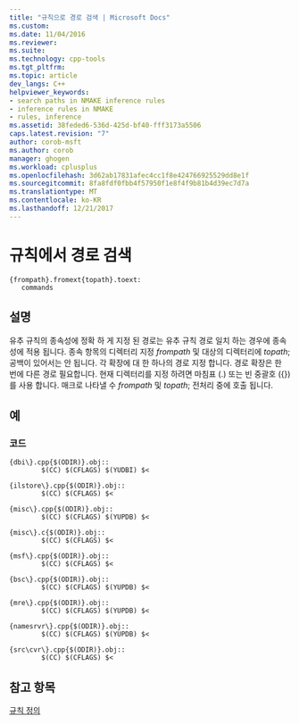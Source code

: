 ```yaml
---
title: "규칙으로 경로 검색 | Microsoft Docs"
ms.custom: 
ms.date: 11/04/2016
ms.reviewer: 
ms.suite: 
ms.technology: cpp-tools
ms.tgt_pltfrm: 
ms.topic: article
dev_langs: C++
helpviewer_keywords:
- search paths in NMAKE inference rules
- inference rules in NMAKE
- rules, inference
ms.assetid: 38feded6-536d-425d-bf40-fff3173a5506
caps.latest.revision: "7"
author: corob-msft
ms.author: corob
manager: ghogen
ms.workload: cplusplus
ms.openlocfilehash: 3d62ab17831afec4cc1f8e424766925529dd8e1f
ms.sourcegitcommit: 8fa8fdf0fbb4f57950f1e8f4f9b81b4d39ec7d7a
ms.translationtype: MT
ms.contentlocale: ko-KR
ms.lasthandoff: 12/21/2017
---
```

# <a name="search-paths-in-rules"></a>규칙에서 경로 검색
```  
{frompath}.fromext{topath}.toext:  
   commands  
```  
  
## <a name="remarks"></a>설명  
 유추 규칙의 종속성에 정확 하 게 지정 된 경로는 유추 규칙 경로 일치 하는 경우에 종속성에 적용 됩니다. 종속 항목의 디렉터리 지정 *frompath* 및 대상의 디렉터리에 *topath*; 공백이 있어서는 안 됩니다. 각 확장에 대 한 하나의 경로 지정 합니다. 경로 확장은 한 번에 다른 경로 필요합니다. 현재 디렉터리를 지정 하려면 마침표 (.) 또는 빈 중괄호 ({})를 사용 합니다. 매크로 나타낼 수 *frompath* 및 *topath*; 전처리 중에 호출 됩니다.  
  
## <a name="example"></a>예  
  
### <a name="code"></a>코드  
  
```  
{dbi\}.cpp{$(ODIR)}.obj::  
        $(CC) $(CFLAGS) $(YUDBI) $<  
  
{ilstore\}.cpp{$(ODIR)}.obj::  
        $(CC) $(CFLAGS) $<  
  
{misc\}.cpp{$(ODIR)}.obj::  
        $(CC) $(CFLAGS) $(YUPDB) $<  
  
{misc\}.c{$(ODIR)}.obj::  
        $(CC) $(CFLAGS) $<  
  
{msf\}.cpp{$(ODIR)}.obj::  
        $(CC) $(CFLAGS) $<  
  
{bsc\}.cpp{$(ODIR)}.obj::  
        $(CC) $(CFLAGS) $(YUPDB) $<  
  
{mre\}.cpp{$(ODIR)}.obj::  
        $(CC) $(CFLAGS) $(YUPDB) $<  
  
{namesrvr\}.cpp{$(ODIR)}.obj::  
        $(CC) $(CFLAGS) $(YUPDB) $<  
  
{src\cvr\}.cpp{$(ODIR)}.obj::  
        $(CC) $(CFLAGS) $<  
```  
  
## <a name="see-also"></a>참고 항목  
 [규칙 정의](../build/defining-a-rule.md)